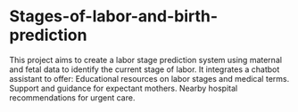 # Stages-of-labor-and-birth-prediction
This project aims to create a labor stage prediction system using maternal and fetal data to identify the current stage of labor. It integrates a chatbot assistant to offer:  Educational resources on labor stages and medical terms. Support and guidance for expectant mothers. Nearby hospital recommendations for urgent care.
